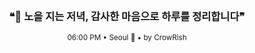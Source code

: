 <div align="center">

<br>

<h3>❝🌇 노을 지는 저녁, 감사한 마음으로 하루를 정리합니다❞</h3>

<sub>06:00 PM • Seoul 🌙 • by CrowRish</sub>

<br>

</div>
